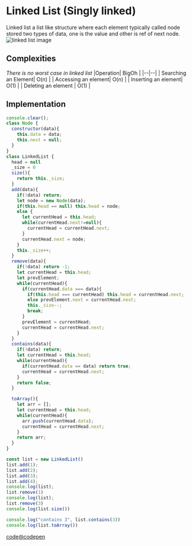 # Linked List (Singly linked)
Linked list a list like structure where each element typically called node stored two types of data, one is the value and other is ref of next node.
![linked list image](https://www.geeksforgeeks.org/wp-content/uploads/gq/2013/03/Linkedlist_insert_at_start.png)

## Complexities
*There is no worst case in linked list*
|Operation| BigOh |
|--|--|
| Searching an Element| O(n) |
| Accessing an element| O(n) |
| Inserting an element| O(1) |
| Deleting an element | O(1) |

## Implementation
```javascript
console.clear();
class Node {
  constructor(data){
    this.data = data;
    this.next = null;
  }
}
class LinkedList {
  head = null
  _size = 0
  size(){
    return this._size;
  }
  add(data){
    if(!data) return;
    let node = new Node(data);
    if(this.head == null) this.head = node;
    else {
      let currentHead = this.head;
      while(currentHead.next!=null){
        currentHead = currentHead.next;
      }
      currentHead.next = node;
    }
    this._size++;
  }
  remove(data){
    if(!data) return -1;
    let currentHead = this.head;
    let prevElement;
    while(currentHead){
      if(currentHead.data === data){
        if(this.head === currentHead) this.head = currentHead.next;
        else prevElement.next = currentHead.next;
        this._size--;
        break;
      }
      prevElement = currentHead;
      currentHead = currentHead.next;
    }
  }
  contains(data){
    if(!data) return;
    let currentHead = this.head;
    while(currentHead){
      if(currentHead.data == data) return true;
      currentHead = currentHead.next;
    }
    return false;
  }

  toArray(){
    let arr = [];
    let currentHead = this.head;
    while(currentHead){
      arr.push(currentHead.data);
      currentHead = currentHead.next;
    }
    return arr;
  }
}

const list = new LinkedList()
list.add(1);
list.add(2);
list.add(3);
list.add(4);
console.log(list);
list.remove(1)
console.log(list);
list.remove(3)
console.log(list.size())

console.log("contains 3", list.contains(3))
console.log(list.toArray())
```
[code@codepen](https://codepen.io/shahidcodes/pen/arWydj?editors=0010)
<!--stackedit_data:
eyJoaXN0b3J5IjpbLTE1MzAzMDEwMzksNjA4MjE4Nzk0XX0=
-->